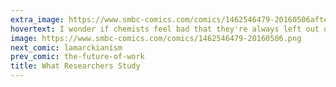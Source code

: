 ```yaml
---
extra_image: https://www.smbc-comics.com/comics/1462546479-20160506after.png
hovertext: I wonder if chemists feel bad that they're always left out of these sorts of jokes.
image: https://www.smbc-comics.com/comics/1462546479-20160506.png
next_comic: lamarckianism
prev_comic: the-future-of-work
title: What Researchers Study
---
```


